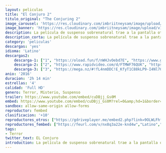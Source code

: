 ```yaml
---
layout: peliculas
title: "El Conjuro 2"
titulo_original: "The Conjuring 2"
image_carousel: 'https://res.cloudinary.com/imbriitneysam/image/upload/v1543967152/conjuro2-poster-min.jpg'
image_banner: 'https://res.cloudinary.com/imbriitneysam/image/upload/v1543967153/conjuro2-banner-min.jpg'
description: La película de suspenso sobrenatural trae a la pantalla otro caso verídico de los archivos de los reconocidos demonólogos Lorraine y Ed Warren. La nominada al Oscar Vera Farmiga y Patrick Wilson regresan para interpretar a los personajes Lorraine y Ed Warren, quienes, en una de sus investigaciones paranormales más aterrorizantes, viajan al norte de Londres para ayudar a una madre soltera que se encuentra criando a cuatro niños en una casa plagada por espíritus malévolos.
description_corta: La película de suspenso sobrenatural trae a la pantalla otro caso verídico de los archivos de los reconocidos demonólogos Lorraine y Ed Warren. La nominada al Oscar Vera Farmiga y Patrick Wilson regresan para interpretar a los  ...
category: 'peliculas'
descargas: 'yes'
idioma: 'Latino'
descargas2:
    descarga-1: ["1", "https://oload.fun/f/nWHJvOebd7E", "https://www.google.com/s2/favicons?domain=openload.co","OpenLoad","https://res.cloudinary.com/imbriitneysam/image/upload/v1541473684/mexico.png", "Latino", "Full HD"]
    descarga-2: ["2", "https://www.rapidvideo.com/d/FTMWF76QUK", "https://www.google.com/s2/favicons?domain=www.rapidvideo.com","RapidVideo","https://res.cloudinary.com/imbriitneysam/image/upload/v1541473684/mexico.png", "Latino", "Full HD"]
    descarga-3: ["3", "https://mega.nz/#!fL4nmDDC!E_KfyT1C88kLP9-I4Nl70pOWum2pVd78Xu3LJ8qRrcQ", "https://www.google.com/s2/favicons?domain=mega.nz","Mega","https://res.cloudinary.com/imbriitneysam/image/upload/v1541473684/mexico.png", "Latino", "Full HD"]
anio: '2016'
duracion: '2h 14 min'
estrellas: '4'
calidad: 'Full HD'
genero: Terror, Misterio, Suspenso
trailer: https://www.youtube.com/embed/cuDBjj_Gs0M
embed: https://www.youtube.com/embed/cuDBjj_Gs0M?rel=0&amp;hd=1&border=0&wmode=opaque&enablejsapi=1&modestbranding=1&controls=1&showinfo=1
sandbox: allow-same-origin allow-forms
reproductor: fembed
clasificacion: '+10'
reproductores_otros: ["https://gdriveplayer.me/embed2.php?link=9OLWLFhf%252B06LJqciK%252FlcsQp%252FIzsY4DeoUGTCnObZb%252F10DFzjdKLhD50td2Hrsx6MgvRGGFEFyo4UzALeRgGniZnmIzqg4nPFKOwI4MKXe%252B%252Bk9rscU3gT8b3RBvrMZLV7X4TZkvAr1pwhDBoKXH7RLLYxM3DuUjI48gSi0Nb7EFwH600zJ1DXvAl9vw9Ci5TszQT2bYbvIXRjFcdfmqjoZD","Latino","https://www.zembed.to/public/dist/asteroid.html?id=bfe4e85ac708e317d109db64501e4a57&title=The%20Conjuring%202","Latino","https://mstream.press/2ox9zsmxn1q5","Latino"]
reproductores_fembed: ["https://feurl.com/v/nx8q3a22e-knd4w","Latino","https://feurl.com/v/7rjp4igy-eqedz5","Latino","https://feurl.com/v/1xoqq780xxo","Latino"]
tags:
- Terror
twitter_text: EL Conjuro
introduction: La película de suspenso sobrenatural trae a la pantalla otro caso verídico de los archivos de los reconocidos demonólogos Lorraine y Ed Warren. La nominada al Oscar Vera Farmiga y Patrick Wilson regresan para interpretar a los  ...
---
```



 







